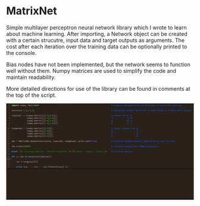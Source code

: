 # MatrixNet
Simple multilayer perceptron neural network library which I wrote to learn about machine learning. After importing, a Network object can be created with a certain strucutre, input data and target outputs as arguments. The cost after each iteration over the training data can be optionally printed to the console.

Bias nodes have not been implemented, but the network seems to function well without them. Numpy matrices are used to simplify the code and maintain readability.

More detailed directions for use of the library can be found in comments at the top of the script.

![Example Use](https://github.com/OscarSaharoy/MatrixNet/blob/master/Example.gif) 
